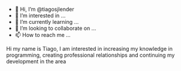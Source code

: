 - 👋 Hi, I’m @tiagosjlender
- 👀 I’m interested in ...
- 🌱 I’m currently learning ...
- 💞️ I’m looking to collaborate on ...
- 📫 How to reach me ...

<!---
tiagosjlender/tiagosjlender is a ✨ special ✨ repository because its `README.md` (this file) appears on your GitHub profile.
You can click the Preview link to take a look at your changes.
--->

Hi my name is Tiago, I am interested in increasing my knowledge in programming, creating professional relationships and continuing my development in the area
